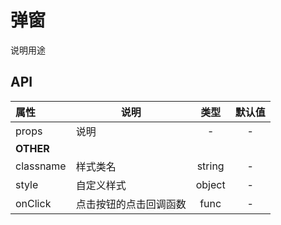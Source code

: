 # 弹窗

说明用途

## API

| 属性        | 说明                                |   类型   |   默认值   |
| :-------- | --------------------------------- | :----: | :-----: |
| props     | 说明                | - | - |
| **OTHER** |                                   |        |         |
| classname | 样式类名                              | string |    -    |
| style     | 自定义样式                             | object |    -    |
| onClick   | 点击按钮的点击回调函数                       |  func  |    -    |
